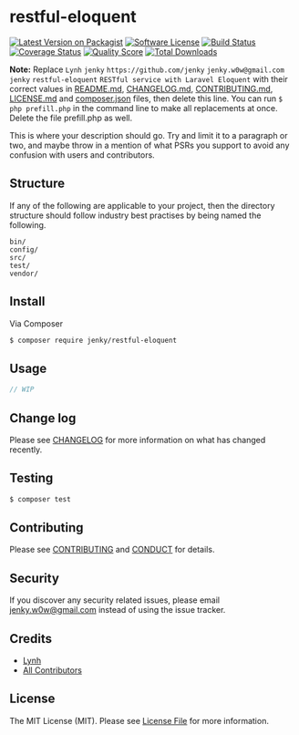# restful-eloquent

[![Latest Version on Packagist][ico-version]][link-packagist]
[![Software License][ico-license]](LICENSE.md)
[![Build Status][ico-travis]][link-travis]
[![Coverage Status][ico-scrutinizer]][link-scrutinizer]
[![Quality Score][ico-code-quality]][link-code-quality]
[![Total Downloads][ico-downloads]][link-downloads]

**Note:** Replace ```Lynh``` ```jenky``` ```https://github.com/jenky``` ```jenky.w0w@gmail.com``` ```jenky``` ```restful-eloquent``` ```RESTful service with Laravel Eloquent``` with their correct values in [README.md](README.md), [CHANGELOG.md](CHANGELOG.md), [CONTRIBUTING.md](CONTRIBUTING.md), [LICENSE.md](LICENSE.md) and [composer.json](composer.json) files, then delete this line. You can run `$ php prefill.php` in the command line to make all replacements at once. Delete the file prefill.php as well.

This is where your description should go. Try and limit it to a paragraph or two, and maybe throw in a mention of what
PSRs you support to avoid any confusion with users and contributors.

## Structure

If any of the following are applicable to your project, then the directory structure should follow industry best practises by being named the following.

```
bin/
config/
src/
test/
vendor/
```


## Install

Via Composer

``` bash
$ composer require jenky/restful-eloquent
```

## Usage

``` php
// WIP
```

## Change log

Please see [CHANGELOG](CHANGELOG.md) for more information on what has changed recently.

## Testing

``` bash
$ composer test
```

## Contributing

Please see [CONTRIBUTING](CONTRIBUTING.md) and [CONDUCT](CONDUCT.md) for details.

## Security

If you discover any security related issues, please email jenky.w0w@gmail.com instead of using the issue tracker.

## Credits

- [Lynh][link-author]
- [All Contributors][link-contributors]

## License

The MIT License (MIT). Please see [License File](LICENSE.md) for more information.

[ico-version]: https://img.shields.io/packagist/v/jenky/restful-eloquent.svg?style=flat-square
[ico-license]: https://img.shields.io/badge/license-MIT-brightgreen.svg?style=flat-square
[ico-travis]: https://img.shields.io/travis/jenky/restful-eloquent/master.svg?style=flat-square
[ico-scrutinizer]: https://img.shields.io/scrutinizer/coverage/g/jenky/restful-eloquent.svg?style=flat-square
[ico-code-quality]: https://img.shields.io/scrutinizer/g/jenky/restful-eloquent.svg?style=flat-square
[ico-downloads]: https://img.shields.io/packagist/dt/jenky/restful-eloquent.svg?style=flat-square

[link-packagist]: https://packagist.org/packages/jenky/restful-eloquent
[link-travis]: https://travis-ci.org/jenky/restful-eloquent
[link-scrutinizer]: https://scrutinizer-ci.com/g/jenky/restful-eloquent/code-structure
[link-code-quality]: https://scrutinizer-ci.com/g/jenky/restful-eloquent
[link-downloads]: https://packagist.org/packages/jenky/restful-eloquent
[link-author]: https://github.com/jenky
[link-contributors]: ../../contributors
